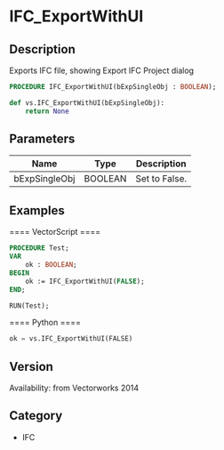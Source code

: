 # IFC_ExportWithUI

## Description
Exports IFC file, showing Export IFC Project dialog

```pascal
PROCEDURE IFC_ExportWithUI(bExpSingleObj : BOOLEAN);
```

```python
def vs.IFC_ExportWithUI(bExpSingleObj):
    return None
```

## Parameters
|Name|Type|Description|
|---|---|---|
|bExpSingleObj|BOOLEAN|Set to False.|

## Examples
==== VectorScript ====
```pascal
PROCEDURE Test;
VAR
	ok : BOOLEAN;
BEGIN
	ok := IFC_ExportWithUI(FALSE);
END;

RUN(Test);
```
==== Python ====
```python
ok = vs.IFC_ExportWithUI(FALSE)
```

## Version
Availability: from Vectorworks 2014

## Category
* IFC

